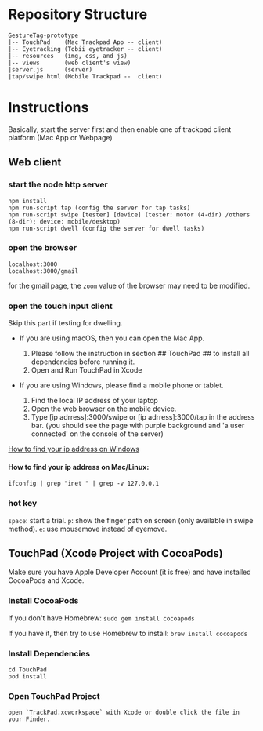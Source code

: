 # Repository Structure
```
GestureTag-prototype
|-- TouchPad    (Mac Trackpad App -- client)
|-- Eyetracking (Tobii eyetracker -- client)
|-- resources   (img, css, and js)
|-- views       (web client's view)
|server.js      (server)
|tap/swipe.html (Mobile Trackpad --  client)
```

# Instructions
Basically, start the server first and then enable one of trackpad client platform (Mac App or Webpage)

## Web client

### start the node http server
```
npm install
npm run-script tap (config the server for tap tasks)
npm run-script swipe [tester] [device] (tester: motor (4-dir) /others (8-dir); device: mobile/desktop)
npm run-script dwell (config the server for dwell tasks)

```

### open the browser
```
localhost:3000
localhost:3000/gmail
```
for the gmail page, the `zoom` value of the browser may need to be modified.

### open the touch input client

Skip this part if testing for dwelling.

- If you are using macOS, then you can open the Mac App.
    1. Please follow the instruction in section ## TouchPad ## to install all dependencies before running it.
    2. Open and Run TouchPad in Xcode

- If you are using Windows, please find a mobile phone or tablet.
    1. Find the local IP address of your laptop
    2. Open the web browser on the mobile device.
    3. Type [ip adrress]:3000/swipe or [ip adrress]:3000/tap in the address bar.
(you should see the page with purple background and 'a user connected' on the console of the server)

[How to find your ip address on Windows](https://www.digitalcitizen.life/find-ip-address-windows)
#### How to find your ip address on Mac/Linux:
``ifconfig | grep "inet " | grep -v 127.0.0.1``

### hot key
`space`: start a trial.
`p`: show the finger path on screen (only available in swipe method).
`e`: use mousemove instead of eyemove.

## TouchPad (Xcode Project with CocoaPods)
Make sure you have Apple Developer Account (it is free) and have installed CocoaPods and Xcode.

### Install CocoaPods
If you don't have Homebrew:
`sudo gem install cocoapods`

If you have it, then try to use Homebrew to install:
``brew install cocoapods``

### Install Dependencies
```
cd TouchPad
pod install
```

### Open TouchPad Project
```
open `TrackPad.xcworkspace` with Xcode or double click the file in your Finder.
```
